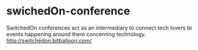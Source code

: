 # swichedOn-conference
SwitchedOn conferences act as an intermediary to connect tech lovers to events happening around them concerning technology.
<http://switchedon.bitballoon.com/>
